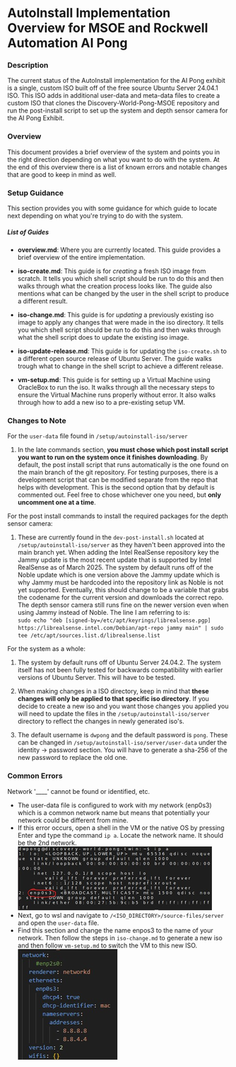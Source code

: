# AutoInstall Implementation Overview for MSOE and Rockwell Automation AI Pong

### Description
The current status of the AutoInstall implementation for the AI Pong exhibit is a single, custom ISO built
off of the free source Ubuntu Server 24.04.1 ISO. This ISO adds in additional user-data and meta-data files
to create a custom ISO that clones the Discovery-World-Pong-MSOE repository and run the post-install script
to set up the system and depth sensor camera for the AI Pong Exhibit.

### Overview
This document provides a brief overview of the system and points you in the right direction depending on what
you want to do with the system. At the end of this overview there is a list of known errors and notable changes
that are good to keep in mind as well.

### Setup Guidance
This section provides you with some guidance for which guide to locate next depending on what you're trying
to do with the system.

##### List of Guides
- **overview.md**: Where you are currently located. This guide provides a brief overview of the entire
implementation.

- **iso-create.md**: This guide is for *creating* a fresh ISO image from scratch. It tells you which shell
script should be run to do this and then walks through what the creation process looks like. The guide also
mentions what can be changed by the user in the shell script to produce a different result.

- **iso-change.md**: This guide is for *updating* a previously existing iso image to apply any changes that
were made in the iso directory. It tells you which shell script should be run to do this and then waks through
what the shell script does to update the existing iso image.

- **iso-update-release.md**: This guide is for updating the `iso-create.sh` to a different open source release
of Ubuntu Server. The guide walks trough what to change in the shell script to achieve a different release.

- **vm-setup.md**: This guide is for setting up a Virtual Machine using OracleBox to run the iso. It walks
through all the necessary steps to ensure the Virtual Machine runs properly without error. It also walks through
how to add a new iso to a pre-existing setup VM.

### Changes to Note
For the `user-data` file found in `/setup/autoinstall-iso/server`

1. In the late commands section, **you must chose which post install script you want to run on the system once
it finishes downloading**. By default, the post install script that runs automatically is the one found on the
main branch of the git repository. For testing purposes, there is a development script that can be modified
separate from the repo that helps with development. This is the second option that by default is commented out.
Feel free to chose whichever one you need, but **only uncomment one at a time**.

For the post install commands to install the required packages for the depth sensor camera:

1. These are currently found in the `dev-post-install.sh` located at `/setup/autoinstall-iso/server` as they
haven't been approved into the main branch yet. When adding the Intel RealSense repository key the Jammy update
is the most recent update that is supported by Intel RealSense as of March 2025. The system by default runs off
of the Noble update which is one version above the Jammy update which is why Jammy must be hardcoded into the
repository link as Noble is not yet supported. Eventually, this should change to be a variable that grabs the
codename for the current version and downloads the correct repo. The depth sensor camera still runs fine on the
newer version even when using Jammy instead of Noble. The line I am referring to is:<br>
`sudo echo "deb [signed-by=/etc/apt/keyrings/librealsense.pgp] https://librealsense.intel.com/Debian/apt-repo jammy main" | sudo tee /etc/apt/sources.list.d/librealsense.list`

For the system as a whole:

1. The system by default runs off of Ubuntu Server 24.04.2. The system itself has not been fully tested for backwards
compatibility with earlier versions of Ubuntu Server. This will have to be tested.


2. When making changes in a ISO directory, keep in mind that **these changes will only be applied to that specific iso directory**.
If you decide to create a new iso and you want those changes you applied you will need to update the files in
the `/setup/autoinstall-iso/server` directory to reflect the changes in newly generated iso's.

3. The default username is `dwpong` and the default password is `pong`. These can be changed in
`/setup/autoinstall-iso/server/user-data` under the identity -> password section. You will have to generate a
sha-256 of the new password to replace the old one.

### Common Errors
Network '____' cannot be found or identified, etc.

- The user-data file is configured to work with my network (enp0s3) which is a common network name but means that
potentially your network could be different from mine.
- If this error occurs, open a shell in the VM or the native OS by pressing Enter and type the command `ip a`. Locate the network name. It
should be the 2nd network.<br>
![List of networks](autoinstall_pics/list_of_networks.jpg "List of Networks")
- Next, go to wsl and navigate to `/<ISO_DIRECTORY>/source-files/server` and open the `user-data` file.
- Find this section and change the name enpos3 to the name of your network. Then follow the steps in `iso-change.md` to generate a
new iso and then follow `vm-setup.md` to switch the VM to this new ISO.<br>
![User data network section](autoinstall_pics/user_data_networks.jpg "User data network section")